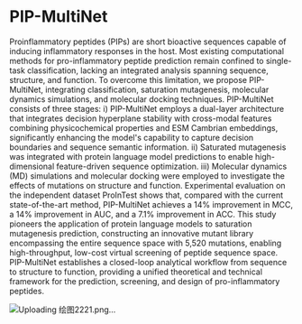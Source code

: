 # PIP-MultiNet
Proinflammatory peptides (PIPs) are short bioactive sequences capable of inducing inflammatory responses in the host. Most existing computational methods for pro-inflammatory peptide prediction remain confined to single-task classification, lacking an integrated analysis spanning sequence, structure, and function. To overcome this limitation, we propose PIP-MultiNet, integrating classification, saturation mutagenesis, molecular dynamics simulations, and molecular docking techniques. PIP-MultiNet consists of three stages: i) PIP-MultiNet employs a dual-layer architecture that integrates decision hyperplane stability with cross-modal features combining physicochemical properties and ESM Cambrian embeddings, significantly enhancing the model's capability to capture decision boundaries and sequence semantic information. ii) Saturated mutagenesis was integrated with protein language model predictions to enable high-dimensional feature-driven sequence optimization. iii) Molecular dynamics (MD) simulations and molecular docking were employed to investigate the effects of mutations on structure and function. Experimental evaluation on the independent dataset ProInTest shows that, compared with the current state-of-the-art method, PIP-MultiNet achieves a 14% improvement in MCC, a 14% improvement in AUC, and a 7.1% improvement in ACC. This study pioneers the application of protein language models to saturation mutagenesis prediction, constructing an innovative mutant library encompassing the entire sequence space with 5,520 mutations, enabling high-throughput, low-cost virtual screening of peptide sequence space. PIP-MultiNet establishes a closed-loop analytical workflow from sequence to structure to function, providing a unified theoretical and technical framework for the prediction, screening, and design of pro-inflammatory peptides.

![Uploading 绘图2221.png…]()
